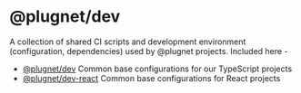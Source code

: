 # @plugnet/dev

A collection of shared CI scripts and development environment (configuration, dependencies) used by @plugnet projects. Included here -

- [@plugnet/dev](packages/dev/) Common base configurations for our TypeScript projects
- [@plugnet/dev-react](packages/dev-react/) Common base configurations for React projects
